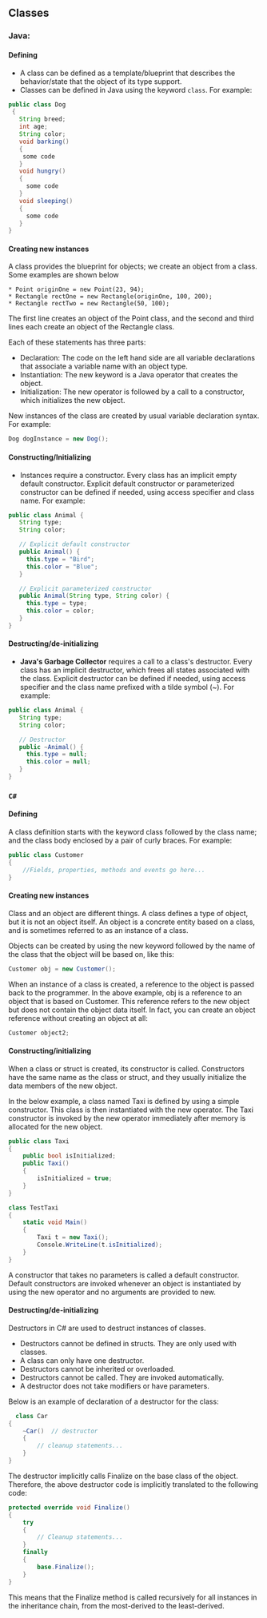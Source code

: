 ## Classes

### Java:

#### Defining

* A class can be defined as a template/blueprint that describes the behavior/state that the object of its type support.
* Classes can be defined in Java using the keyword `class`. For example:
```java
public class Dog
 {
   String breed;
   int age;
   String color;
   void barking()
   {
    some code
   }
   void hungry()
   {
     some code
   }
   void sleeping()
   {
     some code
   }
}
```

#### Creating new instances


A class provides the blueprint for objects; we create an object from a class. Some examples are shown below

    * Point originOne = new Point(23, 94);
    * Rectangle rectOne = new Rectangle(originOne, 100, 200);
    * Rectangle rectTwo = new Rectangle(50, 100);

The first line creates an object of the Point class, and the second and third lines each create an object of the Rectangle class.

Each of these statements has three parts:

* Declaration: The code on the left hand side are all variable declarations that associate a variable name with an object type.
* Instantiation: The new keyword is a Java operator that creates the object.
* Initialization: The new operator is followed by a call to a constructor, which initializes the new object.


New instances of the class are created by usual variable declaration syntax. For example:
```java
Dog dogInstance = new Dog();
```

#### Constructing/Initializing

* Instances require a constructor. Every class has an implicit empty default constructor. Explicit default constructor or parameterized constructor can be defined if needed, using access specifier and class name. For example:
```java
public class Animal {
   String type;
   String color;

   // Explicit default constructor
   public Animal() {
     this.type = "Bird";
     this.color = "Blue";
   }

   // Explicit parameterized constructor
   public Animal(String type, String color) {
     this.type = type;
     this.color = color;
   }
}
```

#### Destructing/de-initializing

* **Java's Garbage Collector** requires a call to a class's destructor. Every class has an implicit destructor, which frees all states associated with the class. Explicit destructor can be defined if needed, using access specifier and the class name prefixed with a tilde symbol (~). For example:
```java
public class Animal {
   String type;
   String color;

   // Destructor
   public ~Animal() {
     this.type = null;
     this.color = null;
   }
}
```

###  ``C#``
#### Defining

A class definition starts with the keyword class followed by the class name; and the class body enclosed by a pair of curly braces.
For example:
```cs
public class Customer
{
    //Fields, properties, methods and events go here...
}

```


#### Creating new instances

Class and an object are different things. A class defines a type of object, but it is not an object itself. An object is a concrete entity based on a class, and is sometimes referred to as an instance of a class.

Objects can be created by using the new keyword followed by the name of the class that the object will be based on, like this:

```cs
Customer obj = new Customer();

```

When an instance of a class is created, a reference to the object is passed back to the programmer. In the above example, obj is a reference to an object that is based on Customer. This reference refers to the new object but does not contain the object data itself. In fact, you can create an object reference without creating an object at all:

```cs
Customer object2;
```

#### Constructing/initializing

When a class or struct is created, its constructor is called. Constructors have the same name as the class or struct, and they usually initialize the data members of the new object.

In the below example, a class named Taxi is defined by using a simple constructor. This class is then instantiated with the new operator. The Taxi constructor is invoked by the new operator immediately after memory is allocated for the new object.

```cs
public class Taxi
{
    public bool isInitialized;
    public Taxi()
    {
        isInitialized = true;
    }
}

class TestTaxi
{
    static void Main()
    {
        Taxi t = new Taxi();
        Console.WriteLine(t.isInitialized);
    }
}

```

A constructor that takes no parameters is called a default constructor. Default constructors are invoked whenever an object is instantiated by using the new operator and no arguments are provided to new.


#### Destructing/de-initializing


Destructors in C# are used to destruct instances of classes.

  * Destructors cannot be defined in structs. They are only used with classes.
  * A class can only have one destructor.
  * Destructors cannot be inherited or overloaded.
  * Destructors cannot be called. They are invoked automatically.
  * A destructor does not take modifiers or have parameters.

  Below is an example of declaration of a destructor for the class:

```cs
  class Car
{
    ~Car()  // destructor
    {
        // cleanup statements...
    }
}
```

The destructor implicitly calls Finalize on the base class of the object. Therefore, the above destructor code is implicitly translated to the following code:

```cs
protected override void Finalize()  
{  
    try  
    {  
        // Cleanup statements...  
    }  
    finally  
    {  
        base.Finalize();  
    }  
}  

```

This means that the Finalize method is called recursively for all instances in the inheritance chain, from the most-derived to the least-derived.
